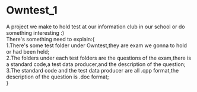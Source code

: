 # Owntest_1
A project we make to hold test at our information club in our school or do something interesting :)  
There's something need to explain:{  
    1.There's some test folder under Owntest,they are exam we gonna to hold or had been held;  
    2.The folders under each test folders are the questions of the exam,there is a standard code,a test data producer,and the description of the question;  
    3.The standard code and the test data producer are all .cpp format,the description of the question is .doc format;  
}  
  
